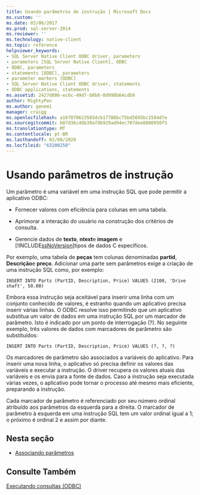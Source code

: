 ```yaml
---
title: Usando parâmetros de instrução | Microsoft Docs
ms.custom: ''
ms.date: 03/06/2017
ms.prod: sql-server-2014
ms.reviewer: ''
ms.technology: native-client
ms.topic: reference
helpviewer_keywords:
- SQL Server Native Client ODBC driver, parameters
- parameters [SQL Server Native Client], ODBC
- ODBC, parameters
- statements [ODBC], parameters
- parameter markers [ODBC]
- SQL Server Native Client ODBC driver, statements
- ODBC applications, statements
ms.assetid: 2427d886-ec6c-49d7-b0b6-0d998b64cdb9
author: MightyPen
ms.author: genemi
manager: craigg
ms.openlocfilehash: a16f070623503dcb17788bc75bd5695bc1584d7e
ms.sourcegitcommit: b87d36c46b39af8b929ad94ec707dee8800950f5
ms.translationtype: MT
ms.contentlocale: pt-BR
ms.lasthandoff: 02/08/2020
ms.locfileid: "63200250"
---
```

# <a name="using-statement-parameters"></a>Usando parâmetros de instrução
  Um parâmetro é uma variável em uma instrução SQL que pode permitir a aplicativo ODBC:  
  
-   Fornecer valores com eficiência para colunas em uma tabela.  
  
-   Aprimorar a interação do usuário na construção dos critérios de consulta.  
  
-   Gerencie dados de **texto**, **ntext**e **imagem** e [!INCLUDE[ssNoVersion](../../includes/ssnoversion-md.md)]tipos de dados C específicos.  
  
 Por exemplo, uma tabela de **peças** tem colunas denominadas **partid**, **Descrição**e **preço**. Adicionar uma parte sem parâmetros exige a criação de uma instrução SQL como, por exemplo:  
  
```  
INSERT INTO Parts (PartID, Description, Price) VALUES (2100, 'Drive shaft', 50.00)  
```  
  
 Embora essa instrução seja aceitável para inserir uma linha com um conjunto conhecido de valores, é estranho quando um aplicativo precisa inserir várias linhas. O ODBC resolve isso permitindo que um aplicativo substitua um valor de dados em uma instrução SQL por um marcador de parâmetro. Isto é indicado por um ponto de interrogação (?). No seguinte exemplo, três valores de dados com marcadores de parâmetro são substituídos:  
  
```  
INSERT INTO Parts (PartID, Description, Price) VALUES (?, ?, ?)  
```  
  
 Os marcadores de parâmetro são associados a variáveis do aplicativo. Para inserir uma nova linha, o aplicativo só precisa definir os valores das variáveis e executar a instrução. O driver recupera os valores atuais das variáveis e os envia para a fonte de dados. Caso a instrução seja executada várias vezes, o aplicativo pode tornar o processo até mesmo mais eficiente, preparando a instrução.  
  
 Cada marcador de parâmetro é referenciado por seu número ordinal atribuído aos parâmetros da esquerda para a direita. O marcador de parâmetro à esquerda em uma instrução SQL tem um valor ordinal igual a 1; o próximo é ordinal 2 e assim por diante.  
  
## <a name="in-this-section"></a>Nesta seção  
  
-   [Associando parâmetros](using-statement-parameters-binding-parameters.md)  
  
## <a name="see-also"></a>Consulte Também  
 [Executando consultas &#40;ODBC&#41;](executing-queries-odbc.md)  
  
  
